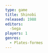 ```yaml
---
type: game
title: Shinobi
released: 1988
editors: 
  -Sega
players: 1
genres:
  - Plates-formes
---
```

